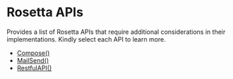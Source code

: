 # Rosetta APIs

Provides a list of Rosetta APIs that require additional considerations in their implementations. Kindly select each API to learn more.

- [Compose()](compose.md)
- [MailSend()](mailsend.md)
- [RestfulAPI()](restapi.md)